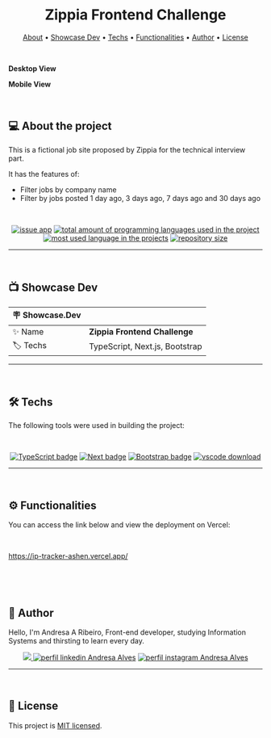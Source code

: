 <h1 align="center"> 
	 Zippia Frontend Challenge
</h1>

<p align="center">
 <a href="#-about-the-project">About</a> •
 <a href="#-showcase-dev">Showcase Dev</a> •
 <a href="#-techs">Techs</a> •
 <a href="#-functionalities">Functionalities</a> •
 <a href="#-author">Author</a> • 
 <a href="#-license">License</a>
</p>

&nbsp;

**Desktop View**


**Mobile View** <br/>


&nbsp;
<a id="-about-the-project"></a>

## 💻 About the project

This is a fictional job site proposed by Zippia for the technical interview part.

It has the features of:

- Filter jobs by company name
- Filter by jobs posted 1 day ago, 3 days ago, 7 days ago and 30 days ago

&nbsp;

<p align="center">
  <a href="https://github.com/Andresa-Alves-Ribeiro/challenge-zippia/issues"><img src="https://img.shields.io/github/issues/Andresa-Alves-Ribeiro/challenge-zippia" alt="issue app" /></a>
  <a href="https://github.com/Andresa-Alves-Ribeiro/challenge-zippia"><img src="https://img.shields.io/github/languages/count/Andresa-Alves-Ribeiro/challenge-zippia" alt="total amount of programming languages used in the project" /></a>
  <a href="https://github.com/Andresa-Alves-Ribeiro/challenge-zippia"><img src="https://img.shields.io/github/languages/top/Andresa-Alves-Ribeiro/challenge-zippia" alt="most used language in the projects" /></a>
  <a href="https://github.com/Andresa-Alves-Ribeiro/challenge-zippia"><img src="https://img.shields.io/github/repo-size/Andresa-Alves-Ribeiro/challenge-zippia" alt="repository size" /></a>
<p>

---

&nbsp;
<a id="-showcase-dev"></a>

## 📺 Showcase Dev

| :placard: Showcase.Dev |                                                                                                                                                    |
| --------------------- | -------------------------------------------------------------------------------------------------------------------------------------------------- |
| :sparkles: Name       | **Zippia Frontend Challenge**                                                  |
| :label: Techs   | TypeScript, Next.js, Bootstrap |

---

&nbsp;
<a id="-techs"></a>

## 🛠 Techs

The following tools were used in building the project:

&nbsp;

<p align="center">
  <a href= "https://www.typescriptlang.org"><img alt="TypeScript badge" src="https://img.shields.io/static/v1?logoWidth=15&logoColor=F7DF1E&logo=TypeScript&label=Language&message=TypeScript&color=F7DF1E"></a>
  <a href= "https://nextjs.org"><img alt="Next badge" src="https://img.shields.io/static/v1?logoWidth=15&logoColor=3178c6&logo=next.js&label=Language&message=Next.js&color=3178c6"></a>
  <a href= "https://getbootstrap.com/"><img alt="Bootstrap badge" src="https://img.shields.io/static/v1?logoWidth=15&logoColor=61dafb&logo=bootstrap&label=Framework&message=Bootstrap&color=61dafb"></a>
  <a href= "https://code.visualstudio.com/download"><img alt="vscode download" src="https://img.shields.io/static/v1?logoWidth=15&logoColor=007ACC&logo=Visual Studio Code&label=IDE&message=Visual Studio Code&color=007ACC"></a>
</p>

---

&nbsp;
<a id="-functionalities"></a>

## ⚙️ Functionalities

You can access the link below and view the deployment on Vercel:

&nbsp;

https://ip-tracker-ashen.vercel.app/

&nbsp;

&nbsp;
<a id="-author"></a>

## 🦸 Author

Hello, I'm Andresa A Ribeiro, Front-end developer, studying Information Systems and thirsting to learn every day.

<p align="center">
  <a href="mailto:andresa_15ga@hotmail.com"><img src="https://img.shields.io/static/v1?logoWidth=15&logoColor=ff69b4&logo=gmail&label=Outlook&message=andresa_15ga@hotmail.com&color=ff69b4" target="_blank">
  <a href= "https://www.linkedin.com/in/andresa-alves-ribeiro/"><img alt="perfil linkedin Andresa Alves" src="https://img.shields.io/static/v1?logoWidth=15&logoColor=0A66C2&logo=LinkedIn&label=LinkedIn&message=andresa-alves-ribeiro&color=0A66C2"></a>
  <a href= "https://www.instagram.com/dresa.alves/"><img alt="perfil instagram Andresa Alves" src="https://img.shields.io/static/v1?logoWidth=15&logoColor=E4405F&logo=Instagram&label=Instagram&message=@dresa.alves&color=E4405F"></a>
</p>

---

&nbsp;
<a id="-license"></a>

## 📝 License

This project is [MIT licensed](./LICENSE).
